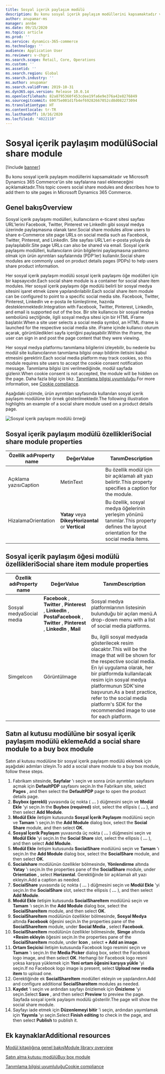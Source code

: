 ```yaml
---
title: Sosyal içerik paylaşım modülü
description: Bu konu sosyal içerik paylaşım modüllerini kapsamaktadır ve Microsoft Dynamics 365 Commerce'ün site sayfalarına nasıl ekleneceğini açıklamaktadır.
author: anupamar-ms
manager: annbe
ms.date: 09/15/2020
ms.topic: article
ms.prod: ''
ms.service: dynamics-365-commerce
ms.technology: ''
audience: Application User
ms.reviewer: v-chgri
ms.search.scope: Retail, Core, Operations
ms.custom: ''
ms.assetid: ''
ms.search.region: Global
ms.search.industry: ''
ms.author: anupamar
ms.search.validFrom: 2019-10-31
ms.dyn365.ops.version: Release 10.0.14
ms.openlocfilehash: 82a8795360f453cdee19fa6e9e376a42e8276849
ms.sourcegitcommit: 69075e001d1fb4ef69282667052cd8d082273094
ms.translationtype: HT
ms.contentlocale: tr-TR
ms.lasthandoff: 10/16/2020
ms.locfileid: "4022110"
---
```

# <a name="social-share-module"></a><span data-ttu-id="b0c72-103">Sosyal içerik paylaşım modülü</span><span class="sxs-lookup"><span data-stu-id="b0c72-103">Social share module</span></span>

[!include [banner](includes/banner.md)]

<span data-ttu-id="b0c72-104">Bu konu sosyal içerik paylaşım modüllerini kapsamaktadır ve Microsoft Dynamics 365 Commerce'ün site sayfalarına nasıl ekleneceğini açıklamaktadır.</span><span class="sxs-lookup"><span data-stu-id="b0c72-104">This topic covers social share modules and describes how to add them to site pages in Microsoft Dynamics 365 Commerce.</span></span>

## <a name="overview"></a><span data-ttu-id="b0c72-105">Genel bakış</span><span class="sxs-lookup"><span data-stu-id="b0c72-105">Overview</span></span>

<span data-ttu-id="b0c72-106">Sosyal içerik paylaşımı modülleri, kullanıcıların e-ticaret sitesi sayfası URL'lerini Facebook, Twitter, Pinterest ve LinkedIn gibi sosyal medya üzerinde paylaşmasına olanak tanır.</span><span class="sxs-lookup"><span data-stu-id="b0c72-106">Social share modules allow users to share e-Commerce site page URLs on social media such as Facebook, Twitter, Pinterest, and LinkedIn.</span></span> <span data-ttu-id="b0c72-107">Site sayfası URL'Leri e-posta yoluyla da paylaşılabilir.</span><span class="sxs-lookup"><span data-stu-id="b0c72-107">Site page URLs can also be shared via email.</span></span> <span data-ttu-id="b0c72-108">Sosyal içerik paylaşımı modülleri, kullanıcıların ürün bilgilerini paylaşmasına yardımcı olmak için ürün ayrıntıları sayfalarında (PDP'ler) kullanılır.</span><span class="sxs-lookup"><span data-stu-id="b0c72-108">Social share modules are commonly used on product details pages (PDPs) to help users share product information.</span></span>

<span data-ttu-id="b0c72-109">Her sosyal içerik paylaşım modülü sosyal içerik paylaşımı öğe modülleri için bir kapsayıcıdır.</span><span class="sxs-lookup"><span data-stu-id="b0c72-109">Each social share module is a container for social share item modules.</span></span> <span data-ttu-id="b0c72-110">Her sosyal içerik paylaşımı öğe modülü belirli bir sosyal medya sitesini işaret etmek üzere yapılandırılabilir.</span><span class="sxs-lookup"><span data-stu-id="b0c72-110">Each social share item module can be configured to point to a specific social media site.</span></span> <span data-ttu-id="b0c72-111">Facebook, Twitter, Pinterest, LinkedIn ve e-posta ile tümleştirme, hazırda desteklenmektedir.</span><span class="sxs-lookup"><span data-stu-id="b0c72-111">Integration with Facebook, Twitter, Pinterest, LinkedIn, and email is supported out of the box.</span></span> <span data-ttu-id="b0c72-112">Bir site kullanıcısı bir sosyal medya sembolünü seçtiğinde, ilgili sosyal medya sitesi için bir HTML iFrame başlatılır.</span><span class="sxs-lookup"><span data-stu-id="b0c72-112">When a site user selects a social media symbol, an HTML iframe is launched for the respective social media site.</span></span> <span data-ttu-id="b0c72-113">iFrame içinde kullanıcı oturum açarak, görüntüledikleri sayfa içeriğini paylaşabilir.</span><span class="sxs-lookup"><span data-stu-id="b0c72-113">Within the iframe, the user can sign in and post the page content that they were viewing.</span></span>

<span data-ttu-id="b0c72-114">Her sosyal medya platformu tanımlama bilgilerini izleyebilir, bu nedenle bu modül site kullanıcılarının tanımlama bilgisi onayı bildirim iletisini kabul etmesini gerektirir.</span><span class="sxs-lookup"><span data-stu-id="b0c72-114">Each social media platform may track cookies, so this module requires site users to accept the cookie consent notification message.</span></span> <span data-ttu-id="b0c72-115">Tanımlama bilgisi izni verilmediğinde, modül sayfada gizlenir.</span><span class="sxs-lookup"><span data-stu-id="b0c72-115">When cookie consent is not accepted, the module will be hidden on the page.</span></span> <span data-ttu-id="b0c72-116">Daha fazla bilgi için bkz. [Tanımlama bilgisi uyumluluğu](cookie-compliance.md).</span><span class="sxs-lookup"><span data-stu-id="b0c72-116">For more information, see [Cookie compliance](cookie-compliance.md).</span></span>

<span data-ttu-id="b0c72-117">Aşağıdaki çizimde, ürün ayrıntıları sayfasında kullanılan sosyal içerik paylaşım modülüne bir örnek gösterilmektedir.</span><span class="sxs-lookup"><span data-stu-id="b0c72-117">The following illustration highlights an example of a social share module used on a product details page.</span></span>

![Sosyal içerik paylaşım modülü örneği](./media/ecommerce-socialshare.png)

## <a name="social-share-module-properties"></a><span data-ttu-id="b0c72-119">Sosyal içerik paylaşım modülü özellikleri</span><span class="sxs-lookup"><span data-stu-id="b0c72-119">Social share module properties</span></span>

| <span data-ttu-id="b0c72-120">Özellik adı</span><span class="sxs-lookup"><span data-stu-id="b0c72-120">Property name</span></span>             | <span data-ttu-id="b0c72-121">Değer</span><span class="sxs-lookup"><span data-stu-id="b0c72-121">Value</span></span>                 | <span data-ttu-id="b0c72-122">Tanım</span><span class="sxs-lookup"><span data-stu-id="b0c72-122">Description</span></span> |
|---------------------------|-----------------------|-------------|
| <span data-ttu-id="b0c72-123">Açıklama yazısı</span><span class="sxs-lookup"><span data-stu-id="b0c72-123">Caption</span></span>                  | <span data-ttu-id="b0c72-124">Metin</span><span class="sxs-lookup"><span data-stu-id="b0c72-124">Text</span></span> | <span data-ttu-id="b0c72-125">Bu özellik modül için bir açıklamalı alt yazı belirtir.</span><span class="sxs-lookup"><span data-stu-id="b0c72-125">This property specifies a caption for the module.</span></span> |
| <span data-ttu-id="b0c72-126">Hizalama</span><span class="sxs-lookup"><span data-stu-id="b0c72-126">Orientation</span></span> | <span data-ttu-id="b0c72-127">**Yatay** veya **Dikey**</span><span class="sxs-lookup"><span data-stu-id="b0c72-127">**Horizontal** or **Vertical**</span></span>  | <span data-ttu-id="b0c72-128">Bu özellik, sosyal medya öğelerinin yerleşim yönünü tanımlar.</span><span class="sxs-lookup"><span data-stu-id="b0c72-128">This property defines the layout orientation for the social media items.</span></span> |

## <a name="social-share-item-module-properties"></a><span data-ttu-id="b0c72-129">Sosyal içerik paylaşım öğesi modülü özellikleri</span><span class="sxs-lookup"><span data-stu-id="b0c72-129">Social share item module properties</span></span>
| <span data-ttu-id="b0c72-130">Özellik adı</span><span class="sxs-lookup"><span data-stu-id="b0c72-130">Property name</span></span>             | <span data-ttu-id="b0c72-131">Değer</span><span class="sxs-lookup"><span data-stu-id="b0c72-131">Value</span></span>                 | <span data-ttu-id="b0c72-132">Tanım</span><span class="sxs-lookup"><span data-stu-id="b0c72-132">Description</span></span> |
|---------------------------|-----------------------|-------------|
| <span data-ttu-id="b0c72-133">Sosyal medya</span><span class="sxs-lookup"><span data-stu-id="b0c72-133">Social media</span></span>              | <span data-ttu-id="b0c72-134">**Facebook** , **Twitter** , **Pinterest** , **LinkedIn** , **Posta**</span><span class="sxs-lookup"><span data-stu-id="b0c72-134">**Facebook** , **Twitter** , **Pinterest** , **LinkedIn** , **Mail**</span></span> | <span data-ttu-id="b0c72-135">Sosyal medya platformlarının listesinin bulunduğu bir açılan menü.</span><span class="sxs-lookup"><span data-stu-id="b0c72-135">A drop-down menu with a list of social media platforms.</span></span> |
| <span data-ttu-id="b0c72-136">Simge</span><span class="sxs-lookup"><span data-stu-id="b0c72-136">Icon</span></span> |<span data-ttu-id="b0c72-137">Görüntü</span><span class="sxs-lookup"><span data-stu-id="b0c72-137">Image</span></span>    | <span data-ttu-id="b0c72-138">Bu, ilgili sosyal medyada gösterilecek resim olacaktır.</span><span class="sxs-lookup"><span data-stu-id="b0c72-138">This will be the image that will be shown for the respective social media.</span></span> <span data-ttu-id="b0c72-139">En iyi uygulama olarak, her bir platformda kullanılacak resim için sosyal medya platformunun SDK'sine başvurun.</span><span class="sxs-lookup"><span data-stu-id="b0c72-139">As a best practice, refer to the social media platform's SDK for the recommended image to use for each platform.</span></span> |

## <a name="add-a-social-share-module-to-a-buy-box-module"></a><span data-ttu-id="b0c72-140">Satın al kutusu modülüne bir sosyal içerik paylaşım modülü ekleme</span><span class="sxs-lookup"><span data-stu-id="b0c72-140">Add a social share module to a buy box module</span></span>

<span data-ttu-id="b0c72-141">Satın al kutusu modülüne bir sosyal içerik paylaşım modülü eklemek için aşağıdaki adımları izleyin.</span><span class="sxs-lookup"><span data-stu-id="b0c72-141">To add a social share module to a buy box module, follow these steps.</span></span>

1. <span data-ttu-id="b0c72-142">Fabrikam sitesinde, **Sayfalar** 'ı seçin ve sonra ürün ayrıntıları sayfasını açmak için **DefaultPDP** sayfasını seçin.</span><span class="sxs-lookup"><span data-stu-id="b0c72-142">In the Fabrikam site, select **Pages** , and then select the **DefaultPDP** page to open the product details page.</span></span> 
1. <span data-ttu-id="b0c72-143">**Buybox (gerekli)** yuvasında üç nokta ( **...** ) düğmesini seçin ve **Modül Ekle** 'yi seçin.</span><span class="sxs-lookup"><span data-stu-id="b0c72-143">In the **Buybox (required)** slot, select the ellipsis ( **...** ), and then select **Add Module**.</span></span>
1. <span data-ttu-id="b0c72-144">**Modül Ekle** iletişim kutusunda **Sosyal İçerik Paylaşım** modülünü seçin ve **Tamam** 'ı seçin.</span><span class="sxs-lookup"><span data-stu-id="b0c72-144">In the **Add Module** dialog box, select the **Social Share** module, and then select **OK**.</span></span>
1. <span data-ttu-id="b0c72-145">**Sosyal İçerik Paylaşım** yuvasında üç nokta ( **...** ) düğmesini seçin ve **Modül Ekle** 'yi seçin.</span><span class="sxs-lookup"><span data-stu-id="b0c72-145">In the **Social Share** slot, select the ellipsis ( **...** ), and then select **Add Module**.</span></span>
1. <span data-ttu-id="b0c72-146">**Modül Ekle** iletişim kutusunda **SocialShare** modülünü seçin ve **Tamam** 'ı seçin.</span><span class="sxs-lookup"><span data-stu-id="b0c72-146">In the **Add Module** dialog box, select the **SocialShare** module, and then select **OK**.</span></span>
1. <span data-ttu-id="b0c72-147">**Socialshare** modülünün özellikler bölmesinde, **Yönlendirme** altında **Yatay** 'ı seçin.</span><span class="sxs-lookup"><span data-stu-id="b0c72-147">In the properties pane of the **SocialShare** module, under **Orientation** , select **Horizontal**.</span></span> <span data-ttu-id="b0c72-148">Gerektiğinde bir açıklamalı alt yazı ekleyin.</span><span class="sxs-lookup"><span data-stu-id="b0c72-148">Add a caption as needed.</span></span>
1. <span data-ttu-id="b0c72-149">**SocialShare** yuvasında üç nokta ( **...** ) düğmesini seçin ve **Modül Ekle** 'yi seçin.</span><span class="sxs-lookup"><span data-stu-id="b0c72-149">In the **SocialShare** slot, select the ellipsis ( **...** ), and then select **Add Module**.</span></span>
1. <span data-ttu-id="b0c72-150">**Modül Ekle** iletişim kutusunda **SocialShareItem** modülünü seçin ve **Tamam** 'ı seçin.</span><span class="sxs-lookup"><span data-stu-id="b0c72-150">In the **Add Module** dialog box, select the **SocialShareItem** module, and then select **OK**.</span></span>
1. <span data-ttu-id="b0c72-151">**SocialShareItem** modülünün özellikler bölmesinde, **Sosyal Medya** altında **Facebook** öğesini seçin.</span><span class="sxs-lookup"><span data-stu-id="b0c72-151">In the properties pane of the **SocialShareItem** module, under **Social Media** , select **Facebook**.</span></span>
1. <span data-ttu-id="b0c72-152">**SocialShareItem** modülünün özellikler bölmesinde, **Simge** altında **+Resim ekleyin** öğesini seçin.</span><span class="sxs-lookup"><span data-stu-id="b0c72-152">In the properties pane of the **SocialShareItem** module, under **Icon** , select **+ Add an image**.</span></span>
1. <span data-ttu-id="b0c72-153">**Ortam Seçicisi** iletişim kutusunda Facebook logo resmini seçin ve **Tamam** 'ı seçin.</span><span class="sxs-lookup"><span data-stu-id="b0c72-153">In the **Media Picker** dialog box, select the Facebook logo image, and then select **OK**.</span></span> <span data-ttu-id="b0c72-154">Herhangi bir Facebook logo resmi yoksa karşıya yüklemek için **Yeni ortam öğesini karşıya yükle** 'yi seçin.</span><span class="sxs-lookup"><span data-stu-id="b0c72-154">If no Facebook logo image is present, select **Upload new media item** to upload one.</span></span>
1. <span data-ttu-id="b0c72-155">Gerektiğinde ek **SocialShareItem** modülleri ekleyin ve yapılandırın.</span><span class="sxs-lookup"><span data-stu-id="b0c72-155">Add and configure additional **SocialShareItem** modules as needed.</span></span>
1. <span data-ttu-id="b0c72-156">**Kaydet** 'i seçin ve ardından sayfayı önizlemek için **Önizleme** 'yi seçin.</span><span class="sxs-lookup"><span data-stu-id="b0c72-156">Select **Save** , and then select **Preview** to preview the page.</span></span> <span data-ttu-id="b0c72-157">Sayfada sosyal içerik paylaşım modülü gösterilir.</span><span class="sxs-lookup"><span data-stu-id="b0c72-157">The page will show the social share module.</span></span>
1. <span data-ttu-id="b0c72-158">Sayfayı iade etmek için **Düzenlemeyi bitir** 'i seçin, ardından yayımlamak için **Yayımla** 'yı seçin.</span><span class="sxs-lookup"><span data-stu-id="b0c72-158">Select **Finish editing** to check in the page, and then select **Publish** to publish it.</span></span>

## <a name="additional-resources"></a><span data-ttu-id="b0c72-159">Ek kaynaklar</span><span class="sxs-lookup"><span data-stu-id="b0c72-159">Additional resources</span></span>

[<span data-ttu-id="b0c72-160">Modül kitaplığına genel bakış</span><span class="sxs-lookup"><span data-stu-id="b0c72-160">Module library overview</span></span>](starter-kit-overview.md)

[<span data-ttu-id="b0c72-161">Satın alma kutusu modülü</span><span class="sxs-lookup"><span data-stu-id="b0c72-161">Buy box module</span></span>](add-buy-box.md)

[<span data-ttu-id="b0c72-162">Tanımlama bilgisi uyumluluğu</span><span class="sxs-lookup"><span data-stu-id="b0c72-162">Cookie compliance</span></span>](cookie-compliance.md)
